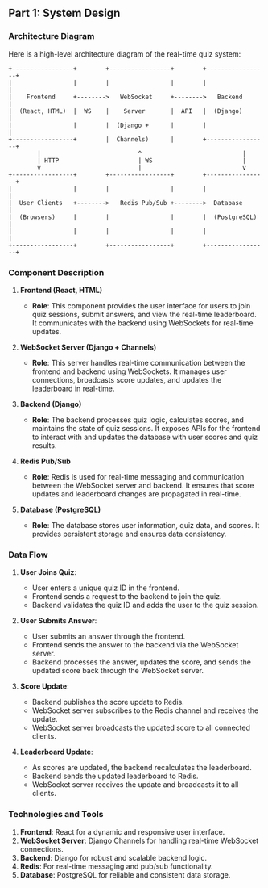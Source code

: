 ## Part 1: System Design

### Architecture Diagram
Here is a high-level architecture diagram of the real-time quiz system:

```
+-----------------+        +-----------------+        +-----------------+
|                 |        |                 |        |                 |
|    Frontend     +-------->   WebSocket     +-------->   Backend       |
|  (React, HTML)  |  WS    |    Server       |  API   |  (Django)       |
|                 |        |  (Django +      |        |                 |
+-----------------+        |  Channels)      |        +-----------------+
        |                           ^                            |
        | HTTP                      | WS                         |
        v                           |                            v
+-----------------+        +-----------------+        +-----------------+
|                 |        |                 |        |                 |
|  User Clients   +-------->   Redis Pub/Sub +-------->  Database       |
|  (Browsers)     |        |                 |        |  (PostgreSQL)   |
|                 |        |                 |        |                 |
+-----------------+        +-----------------+        +-----------------+
```

### Component Description

1. **Frontend (React, HTML)**
   - **Role**: This component provides the user interface for users to join quiz sessions, submit answers, and view the real-time leaderboard. It communicates with the backend using WebSockets for real-time updates.
   
2. **WebSocket Server (Django + Channels)**
   - **Role**: This server handles real-time communication between the frontend and backend using WebSockets. It manages user connections, broadcasts score updates, and updates the leaderboard in real-time.

3. **Backend (Django)**
   - **Role**: The backend processes quiz logic, calculates scores, and maintains the state of quiz sessions. It exposes APIs for the frontend to interact with and updates the database with user scores and quiz results.

4. **Redis Pub/Sub**
   - **Role**: Redis is used for real-time messaging and communication between the WebSocket server and backend. It ensures that score updates and leaderboard changes are propagated in real-time.

5. **Database (PostgreSQL)**
   - **Role**: The database stores user information, quiz data, and scores. It provides persistent storage and ensures data consistency.

### Data Flow

1. **User Joins Quiz**: 
   - User enters a unique quiz ID in the frontend.
   - Frontend sends a request to the backend to join the quiz.
   - Backend validates the quiz ID and adds the user to the quiz session.

2. **User Submits Answer**:
   - User submits an answer through the frontend.
   - Frontend sends the answer to the backend via the WebSocket server.
   - Backend processes the answer, updates the score, and sends the updated score back through the WebSocket server.

3. **Score Update**:
   - Backend publishes the score update to Redis.
   - WebSocket server subscribes to the Redis channel and receives the update.
   - WebSocket server broadcasts the updated score to all connected clients.

4. **Leaderboard Update**:
   - As scores are updated, the backend recalculates the leaderboard.
   - Backend sends the updated leaderboard to Redis.
   - WebSocket server receives the update and broadcasts it to all clients.

### Technologies and Tools

1. **Frontend**: React for a dynamic and responsive user interface.
2. **WebSocket Server**: Django Channels for handling real-time WebSocket connections.
3. **Backend**: Django for robust and scalable backend logic.
4. **Redis**: For real-time messaging and pub/sub functionality.
5. **Database**: PostgreSQL for reliable and consistent data storage.

